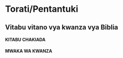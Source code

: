 # Torati/Pentantuki

## Vitabu vitano vya kwanza vya Biblia

#### KITABU CHAKIADA

#### MWAKA WA KWANZA
